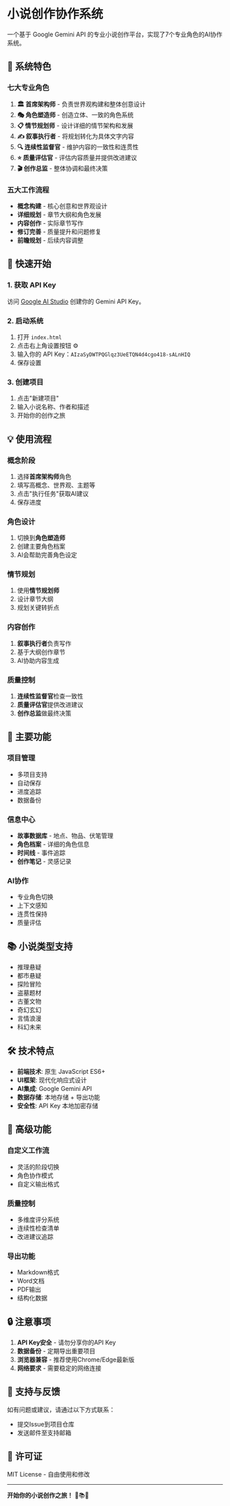 # 小说创作协作系统

一个基于 Google Gemini API 的专业小说创作平台，实现了7个专业角色的AI协作系统。

## 🎯 系统特色

### 七大专业角色
1. **🏛️ 首席架构师** - 负责世界观构建和整体创意设计
2. **🎭 角色塑造师** - 创造立体、一致的角色系统
3. **📋 情节规划师** - 设计详细的情节架构和发展
4. **✍️ 叙事执行者** - 将规划转化为具体文字内容
5. **🔍 连续性监督官** - 维护内容的一致性和连贯性
6. **⭐ 质量评估官** - 评估内容质量并提供改进建议
7. **🎬 创作总监** - 整体协调和最终决策

### 五大工作流程
- **概念构建** - 核心创意和世界观设计
- **详细规划** - 章节大纲和角色发展
- **内容创作** - 实际章节写作
- **修订完善** - 质量提升和问题修复
- **前瞻规划** - 后续内容调整

## 🚀 快速开始

### 1. 获取 API Key
访问 [Google AI Studio](https://makersuite.google.com/app/apikey) 创建你的 Gemini API Key。

### 2. 启动系统
1. 打开 `index.html`
2. 点击右上角设置按钮 ⚙️
3. 输入你的 API Key：`AIzaSyDWTPQGlqz3UeETQN4d4cgo418-sALnHIQ`
4. 保存设置

### 3. 创建项目
1. 点击"新建项目"
2. 输入小说名称、作者和描述
3. 开始你的创作之旅

## 💡 使用流程

### 概念阶段
1. 选择**首席架构师**角色
2. 填写高概念、世界观、主题等
3. 点击"执行任务"获取AI建议
4. 保存进度

### 角色设计
1. 切换到**角色塑造师**
2. 创建主要角色档案
3. AI会帮助完善角色设定

### 情节规划
1. 使用**情节规划师**
2. 设计章节大纲
3. 规划关键转折点

### 内容创作
1. **叙事执行者**负责写作
2. 基于大纲创作章节
3. AI协助内容生成

### 质量控制
1. **连续性监督官**检查一致性
2. **质量评估官**提供改进建议
3. **创作总监**做最终决策

## 🎨 主要功能

### 项目管理
- 多项目支持
- 自动保存
- 进度追踪
- 数据备份

### 信息中心
- **故事数据库** - 地点、物品、伏笔管理
- **角色档案** - 详细的角色信息
- **时间线** - 事件追踪
- **创作笔记** - 灵感记录

### AI协作
- 专业角色切换
- 上下文感知
- 连贯性保持
- 质量评估

## 📚 小说类型支持

- 推理悬疑
- 都市悬疑
- 探险冒险
- 盗墓题材
- 古董文物
- 奇幻玄幻
- 言情浪漫
- 科幻未来

## 🛠️ 技术特点

- **前端技术**: 原生 JavaScript ES6+
- **UI框架**: 现代化响应式设计
- **AI集成**: Google Gemini API
- **数据存储**: 本地存储 + 导出功能
- **安全性**: API Key 本地加密存储

## 📖 高级功能

### 自定义工作流
- 灵活的阶段切换
- 角色协作模式
- 自定义输出格式

### 质量控制
- 多维度评分系统
- 连续性检查清单
- 改进建议追踪

### 导出功能
- Markdown格式
- Word文档
- PDF输出
- 结构化数据

## 🔒 注意事项

1. **API Key安全** - 请勿分享你的API Key
2. **数据备份** - 定期导出重要项目
3. **浏览器兼容** - 推荐使用Chrome/Edge最新版
4. **网络要求** - 需要稳定的网络连接

## 🤝 支持与反馈

如有问题或建议，请通过以下方式联系：
- 提交Issue到项目仓库
- 发送邮件至支持邮箱

## 📄 许可证

MIT License - 自由使用和修改

---

**开始你的小说创作之旅！** 🚀📚✨